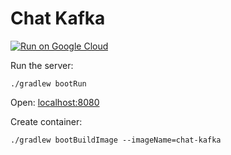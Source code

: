 # Chat Kafka

[![Run on Google Cloud](https://deploy.cloud.run/button.png)](https://deploy.cloud.run)

Run the server:
```
./gradlew bootRun
```

Open:
[localhost:8080](http://localhost:8080)

Create container:
```
./gradlew bootBuildImage --imageName=chat-kafka
```
